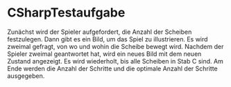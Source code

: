 # CSharpTestaufgabe

Zunächst wird der Spieler aufgefordert, die Anzahl der Scheiben festzulegen. Dann gibt es ein Bild, um das Spiel zu illustrieren. Es wird zweimal gefragt, von wo und wohin die Scheibe bewegt wird. Nachdem der Spieler zweimal geantwortet hat, wird ein neues Bild mit dem neuen Zustand angezeigt. Es wird wiederholt, bis alle Scheiben in Stab C sind. Am Ende werden die Anzahl der Schritte und die optimale Anzahl der Schritte ausgegeben.
